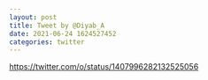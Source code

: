 ```yaml
--- 
layout: post 
title: Tweet by @Diyab_A 
date: 2021-06-24 1624527452 
categories: twitter 
--- 
```

https://twitter.com/o/status/1407996282132525056